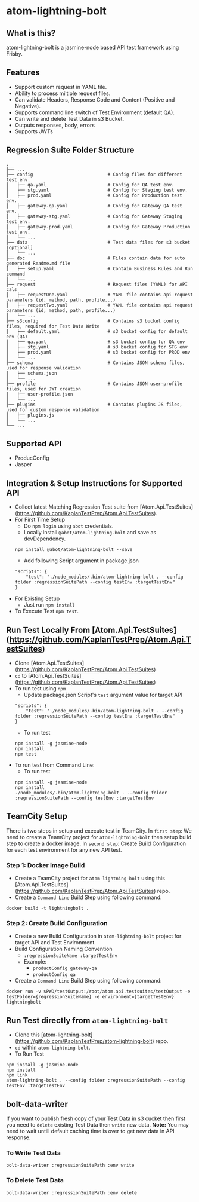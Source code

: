 # atom-lightning-bolt

## What is this?
atom-lightning-bolt is a jasmine-node based API test framework using Frisby.

## Features
* Support custom request in YAML file.
* Ability to process miltiple request files.
* Can validate Headers, Response Code and Content (Positive and Negative).
* Supports command line switch of Test Environment (default QA).
* Can write and delete Test Data in s3 Bucket.
* Outputs responses, body, errors
* Supports JWTs

## Regression Suite Folder Structure

    .
    ├── ...
    ├── config                            # Config files for different test env.
    │   ├── qa.yaml                       # Config for QA test env.
    │   ├── stg.yaml                      # Config for Staging test env.
    │   ├── prod.yaml                     # Config for Production test env.
    │   ├── gateway-qa.yaml               # Config for Gateway QA test env.
    │   ├── gateway-stg.yaml              # Config for Gateway Staging test env.
    │   ├── gateway-prod.yaml             # Config for Gateway Production test env.
    │   └── ...
    ├── data                              # Test data files for s3 bucket [optional]
    │   └── ...
    ├── doc                               # Files contain data for auto generated Readme.md file
    │   ├── setup.yaml                    # Contain Business Rules and Run command
    │   └── ...
    ├── request                           # Request files (YAML) for API cals
    │   ├── requestOne.yaml               # YAML file contains api request parameters (id, method, path, profile...)
    │   ├── requestTwo.yaml               # YAML file contains api request parameters (id, method, path, profile...)
    │   └── ...
    ├── s3config                          # Contains s3 bucket config files, required for Test Data Write
    │   ├── default.yaml                  # s3 bucket config for default env (QA)
    │   ├── qa.yaml                       # s3 bucket config for QA env
    │   ├── stg.yaml                      # s3 bucket config for STG env
    │   ├── prod.yaml                     # s3 bucket config for PROD env
    │   └── ...
    ├── schema                            # Contains JSON schema files, used for response validation
    │   ├── schema.json
    │   └── ...
    ├── profile                           # Contains JSON user-profile files, used for JWT creation
    │   ├── user-profile.json
    │   └── ...
    ├── plugins                           # Contains plugins JS files, used for custom response validation
    │   ├── plugins.js
    │   └── ...
    └── ...
    

## Supported API
* ProducConfig
* Jasper

## Integration & Setup Instructions for Supported API
* Collect latest Matching Regression Test suite from [Atom.Api.TestSuites] (https://github.com/KaplanTestPrep/Atom.Api.TestSuites).
* For First Time Setup
    * Do `npm login` using `abot` credentials.
    * Locally install `@abot/atom-lightning-bolt` and save as devDependency.
    ```
    npm install @abot/atom-lightning-bolt --save
    ```
    * Add following Script argument in package.json
    ```
    "scripts": {
        "test": "./node_modules/.bin/atom-lightning-bolt . --config folder :regressionSuitePath --config testEnv :targetTestEnv"
    }
    ```
* For Existing Setup
    * Just run `npm install`
* To Execute Test `npm test`.

## Run Test Locally From [Atom.Api.TestSuites] (https://github.com/KaplanTestPrep/Atom.Api.TestSuites)
* Clone [Atom.Api.TestSuites] (https://github.com/KaplanTestPrep/Atom.Api.TestSuites)
* `cd` to [Atom.Api.TestSuites] (https://github.com/KaplanTestPrep/Atom.Api.TestSuites)
* To run test using `npm`
    * Update package.json Script's `test` argument value for target API
    ```
    "scripts": {
        "test": "./node_modules/.bin/atom-lightning-bolt . --config folder :regressionSuitePath --config testEnv :targetTestEnv"
    }
    ```
    * To run test
    ```
    npm install -g jasmine-node
    npm install
    npm test
    ```
* To run test from Command Line:
    * To run test
    ```
    npm install -g jasmine-node
    npm install
    ./node_modules/.bin/atom-lightning-bolt . --config folder :regressionSuitePath --config testEnv :targetTestEnv
    ```

## TeamCity Setup
There is two steps in setup and execute test in TeamCity. In `first step`: We need to create a TeamCity project for `atom-lightning-bolt` then setup build step to create a docker image. In `second step`: Create Build Configuration for each test environment for any new API test.

### Step 1: Docker Image Build
* Create a TeamCity project for `atom-lightning-bolt` using this [Atom.Api.TestSuites] (https://github.com/KaplanTestPrep/Atom.Api.TestSuites) repo.
* Create a `Command Line` Build Step using following command:
```
docker build -t lightningbolt .
```

### Step 2: Create Build Configuration
* Create a new Build Configuration in `atom-lightning-bolt` project for target API and Test Environment.
* Build Configuration Naming Convention
    * `:regressionSuiteName :targetTestEnv`
    * Example:
        * `productConfig gateway-qa`
        * `productConfig qa`
* Create a `Command Line` Build Step using following command:
```
docker run -v $PWD/testOutput:/root/atom.api.testsuites/testOutput -e testFolder={regressionSuiteName} -e environment={targetTestEnv} lightningbolt
```
## Run Test directly from `atom-lightning-bolt`
* Clone this [atom-lightning-bolt] (https://github.com/KaplanTestPrep/atom-lightning-bolt) repo.
* `cd` within `atom-lightning-bolt`.
* To Run Test
```
npm install -g jasmine-node
npm install
npm link
atom-lightning-bolt . --config folder :regressionSuitePath --config testEnv :targetTestEnv
```


## bolt-data-writer
If you want to publish fresh copy of your Test Data in s3 cucket then first you need to `delete` existing Test Data then `write` new data.
<b>Note:</b> You may need to wait untill default caching time is over to get new data in API response.

### To Write Test Data
```
bolt-data-writer :regressionSuitePath :env write
```
### To Delete Test Data
```
bolt-data-writer :regressionSuitePath :env delete
```
